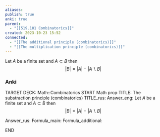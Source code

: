 ```yaml
---
aliases: 
publish: true
anki: true
parent:
  - "[[519.101 Combinatorics]]"
created: 2023-10-23 15:52
connected:
  - "[[The additional principle (combinatorics)]]"
  - "[[The multiplication principle (combinatorics)]]"
---
```

Let $A$ be a finite set and $A \subset B$ then
$$
|B| = |A| - |A \backslash B|
$$

### Anki
TARGET DECK: Math::Combinatorics
START
Math prop
TITLE: The substraction principle (combinatorics)
TITLE_rus: 
Answer_eng: Let $A$ be a finite set and $A \subset B$ then
$$
|B| = |A| - |A \backslash B|
$$

Answer_rus: 
Formula_main: 
Formula_additional:
<!--ID: 1698065777629-->
END

